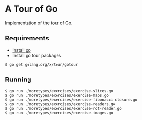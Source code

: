 # A Tour of Go

Implementation of the [tour](https://tour.golang.org) of Go.

## Requirements

- [Install go](https://golang.org/doc/install)
- Install go tour packages

```
$ go get golang.org/x/tour/gotour
```

## Running

```
$ go run ./moretypes/exercises/exercise-slices.go
$ go run ./moretypes/exercises/exercise-maps.go
$ go run ./moretypes/exercises/exercise-fibonacci-closure.go
$ go run ./moretypes/exercises/exercise-readers.go
$ go run ./moretypes/exercises/exercise-rot-reader.go
$ go run ./moretypes/exercises/exercise-images.go
```
